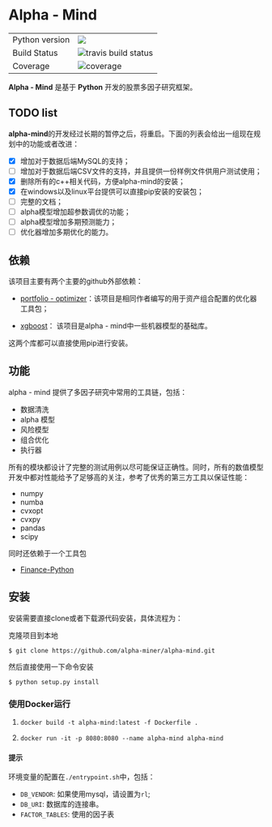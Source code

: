 # Alpha - Mind

<table>
<tr>
  <td>Python version</td>
  <td><img src="https://img.shields.io/badge/python-3.6-blue.svg"/> </td>
  </tr>
<tr>
<tr>
  <td>Build Status</td>
  <td>
    <img src="https://travis-ci.org/alpha-miner/alpha-mind.svg" alt="travis build status" />
  </td>
</tr>
<tr>
  <td>Coverage</td>
  <td><img src="https://coveralls.io/repos/github/alpha-miner/alpha-mind/badge.svg?branch=master" alt="coverage" /></td>
</tr>
</table>

**Alpha - Mind** 是基于 **Python** 开发的股票多因子研究框架。

## TODO list

**alpha-mind**的开发经过长期的暂停之后，将重启。下面的列表会给出一组现在规划中的功能或者改进：

- [x] 增加对于数据后端MySQL的支持；
- [ ] 增加对于数据后端CSV文件的支持，并且提供一份样例文件供用户测试使用；
- [x] 删除所有的c++相关代码，方便alpha-mind的安装；
- [x] 在windows以及linux平台提供可以直接pip安装的安装包；
- [ ] 完整的文档；
- [ ] alpha模型增加超参数调优的功能；
- [ ] alpha模型增加多期预测能力；
- [ ] 优化器增加多期优化的能力。

## 依赖

该项目主要有两个主要的github外部依赖：

* [portfolio - optimizer](https://github.com/alpha-miner/portfolio-optimizer)：该项目是相同作者编写的用于资产组合配置的优化器工具包；

* [xgboost](https://github.com/dmlc/xgboost)： 该项目是alpha - mind中一些机器模型的基础库。

这两个库都可以直接使用pip进行安装。

## 功能

alpha - mind 提供了多因子研究中常用的工具链，包括：

* 数据清洗
* alpha 模型
* 风险模型
* 组合优化
* 执行器

所有的模块都设计了完整的测试用例以尽可能保证正确性。同时，所有的数值模型开发中都对性能给予了足够高的关注，参考了优秀的第三方工具以保证性能：

* numpy
* numba
* cvxopt
* cvxpy
* pandas
* scipy

同时还依赖于一个工具包
* [Finance-Python](https://github.com/alpha-miner/Finance-Python)

## 安装

安装需要直接clone或者下载源代码安装，具体流程为：

克隆项目到本地

```shell
$ git clone https://github.com/alpha-miner/alpha-mind.git
```

然后直接使用一下命令安装

```shell
$ python setup.py install
```

### 使用Docker运行

1. `docker build -t alpha-mind:latest -f Dockerfile .`

2. `docker run -it -p 8080:8080 --name alpha-mind alpha-mind`

#### 提示

环境变量的配置在`./entrypoint.sh`中，包括：

* `DB_VENDOR`: 如果使用mysql，请设置为`rl`;
* `DB_URI`: 数据库的连接串。
* `FACTOR_TABLES`: 使用的因子表
